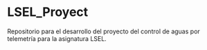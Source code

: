 # LSEL_Proyect
Repositorio para el desarrollo del proyecto del control de aguas por telemetría para la asignatura LSEL.
